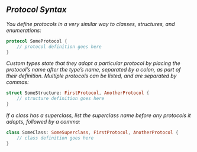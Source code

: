## *Protocol Syntax*

*You define protocols in a very similar way to classes, structures, and enumerations:*

```swift
protocol SomeProtocol {
    // protocol definition goes here
}
```

*Custom types state that they adopt a particular protocol by placing the protocol’s name after the type’s name, separated by a colon, as part of their definition. Multiple protocols can be listed, and are separated by commas:*

```swift
struct SomeStructure: FirstProtocol, AnotherProtocol {
    // structure definition goes here
}
```

*If a class has a superclass, list the superclass name before any protocols it adopts, followed by a comma:*

```swift
class SomeClass: SomeSuperclass, FirstProtocol, AnotherProtocol {
    // class definition goes here
}
```


